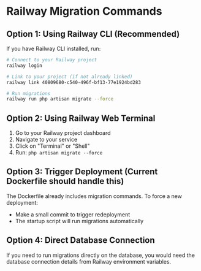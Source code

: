 # Railway Migration Commands

## Option 1: Using Railway CLI (Recommended)

If you have Railway CLI installed, run:

```bash
# Connect to your Railway project
railway login

# Link to your project (if not already linked)
railway link 40809680-c540-496f-bf13-77e1924bd283

# Run migrations
railway run php artisan migrate --force
```

## Option 2: Using Railway Web Terminal

1. Go to your Railway project dashboard
2. Navigate to your service
3. Click on "Terminal" or "Shell"
4. Run: `php artisan migrate --force`

## Option 3: Trigger Deployment (Current Dockerfile should handle this)

The Dockerfile already includes migration commands. To force a new deployment:
- Make a small commit to trigger redeployment
- The startup script will run migrations automatically

## Option 4: Direct Database Connection

If you need to run migrations directly on the database, you would need the database connection details from Railway environment variables.
